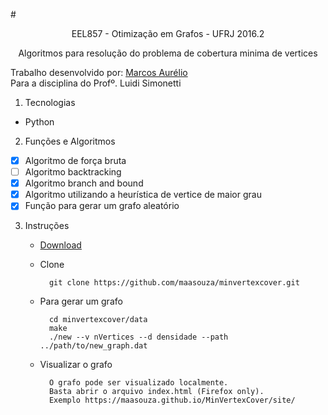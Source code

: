
#<p align='center'>EEL857 - Otimização em Grafos - UFRJ 2016.2</p>
<p align='center'>Algoritmos para resolução do problema de cobertura minima de vertices</p>

Trabalho desenvolvido por: [Marcos Aurélio](https://github.com/Maasouza)<br>
Para a disciplina do Profº. Luidi Simonetti

1. Tecnologias
  * Python

2. Funções e Algoritmos

  - [X] Algoritmo de força bruta
  - [ ] Algoritmo backtracking
  - [X] Algoritmo branch and bound
  - [X] Algoritmo utilizando a heurística de vertice de maior grau
  - [X] Função para gerar um grafo aleatório

3. Instruções
    * [Download](https://github.com/Maasouza/MinVertexCover/archive/master.zip)

    * Clone

            git clone https://github.com/maasouza/minvertexcover.git

    * Para gerar um grafo

            cd minvertexcover/data
            make
            ./new --v nVertices --d densidade --path ../path/to/new_graph.dat

    * Visualizar o grafo

            O grafo pode ser visualizado localmente.
            Basta abrir o arquivo index.html (Firefox only).
            Exemplo https://maasouza.github.io/MinVertexCover/site/






